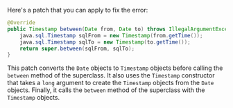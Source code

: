 Here's a patch that you can apply to fix the error:

```java
@Override
public Timestamp between(Date from, Date to) throws IllegalArgumentException {
    java.sql.Timestamp sqlFrom = new Timestamp(from.getTime());
    java.sql.Timestamp sqlTo = new Timestamp(to.getTime());
    return super.between(sqlFrom, sqlTo);
}
```

This patch converts the `Date` objects to `Timestamp` objects before calling the `between` method of the superclass. It also uses the `Timestamp` constructor that takes a `long` argument to create the `Timestamp` objects from the `Date` objects. Finally, it calls the `between` method of the superclass with the `Timestamp` objects.